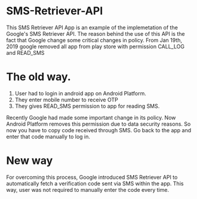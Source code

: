 # SMS-Retriever-API

This SMS Retriever API App is an example of the implemetation of the Google's SMS Retriever API.
The reason behind the use of this API is the fact that Google change some critical changes in policy. 
From Jan 19th, 2019 google removed all app from play store with permission CALL_LOG and READ_SMS

# The old way.
1. User had to login in android app on Android Platform.
2. They enter mobile number to receive OTP
3. They gives READ_SMS permission to app for reading SMS.

Recently Google had made some important change in its policy. 
Now Android Platform removes this permission due to data security reasons. 
So now you have to copy code received through SMS. 
Go back to the app and enter that code manually to log in.  

# New way
For overcoming this process, Google introduced SMS Retriever API to automatically fetch a verification code
sent via SMS within the app. This way, user was not required to manually enter the code every time.
